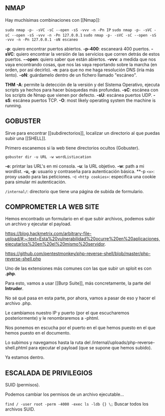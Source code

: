 ## NMAP

Hay muchísimas combinaciones con [[Nmap]]:

`sudo nmap -p- -sVC -sC --open -sS -vvv -n -Pn IP`
`sudo nmap -p- -sVC -sC --open -sS -vvv -n -Pn 127.0.0.1`
`sudo nmap -p- -sVC -sC --open -sS -vvv -n -Pn 127.0.0.1 -oN escaneo`

**-p**: quiero encontrar puertos abiertos.
	**-p-400**: escaneará 400 puertos.
**-sVC**: quiero encontrar la versión de las servicios que corren detrás de estos puertos.
**--open**: quiero saber que están abiertos.
**-vvv**: a medida que nos vaya encontrando cosas, que nos las vaya reportando sobre la marcha (en orden, por así decirlo).
**-n**: para que no me haga resolución DNS (iría más lento).
**-oN**: guárdamelo dentro de un fichero llamado "escáneo".

**THM**
**-A**: permite la detección de la versión y del Sistema Operativo, ejecuta scripts ya hechos para hacer búsquedas más profundas.
**-sC**: escánea con los scripts de Nmap que vienen por defecto.
**-sU**: escánea puertos UDP.
**-sS**: escánea puertos TCP.
**-O**: most likely operating system the machine is running.

## GOBUSTER

Sirve para encontrar [[subdirectorios]], localizar un directorio al que puedas subir una [[SHELL]].

Primero escanemos si la web tiene directorios ocultos (Gobuster).

`gobuster dir -u URL -w wordListLocation`

**-e**: printar las URL's en mi consola.
**-u**: la URL objetivo.
**-w**: path a mi wordlist.
**-u, -p**: usuario y contraseña para autenticación básica.
**-p `<x>`: proxy usado para las peticiones.
-c `<http cookies>`: especifica una cookie para simular mi autenticación.

`/internal/`: directorio que tiene una página de subida de formulario. 

## COMPROMETER LA WEB SITE

Hemos encontrado un formulario en el que subir archivos, podemos subir un archivo y ejecutar el payload.

https://blog.hackmetrix.com/arbitrary-file-upload/#:~:text=Esta%20vulnerabilidad%20ocurre%20en%20aplicaciones,ejecutarlos%20en%20el%20mismo%20servidor.

https://github.com/pentestmonkey/php-reverse-shell/blob/master/php-reverse-shell.php

Uno de las extensiones más comunes con las que subir un sploit es con **.php**.

Para esto, vamos a usar [[Burp Suite]], más concretamente, la parte del **Intruder**.

No sé qué pasa en esta parte, por ahora, vamos a pasar de eso y hacer el archivo .php.

Le cambiamos nuestro IP y puerto (por el que escucharemos posteriormente) y le renombraremos a -phtml.

Nos ponemos en escucha por el puerto en el que hemos puesto en el que hemos puesto en el documento.

Lo subimos y navegamos hasta la ruta del /internal/uploads/php-reverse-shell.phtml para ejecutar el payload (que se supone que hemos subido).

Ya estamos dentro.

## ESCALADA DE PRIVILEGIOS

SUID (permisos).

Podemos cambiar los permisos de un archivo ejecutable...

`find / -user root -perm -4000 -exec ls -ldb {} \;`
Buscar todos los archivos SUID.


